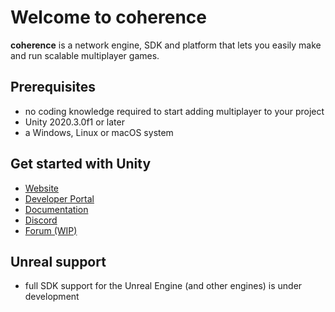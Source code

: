 # Welcome to coherence

**coherence** is a network engine, SDK and platform that lets you easily make and run scalable multiplayer games.

## Prerequisites

- no coding knowledge required to start adding multiplayer to your project
- Unity 2020.3.0f1 or later
- a Windows, Linux or macOS system

## Get started with Unity

- [Website](https://coherence.io)
- [Developer Portal](https://coherence.io/dev)
- [Documentation](https://docs.coherence.io)
- [Discord](https://coherence.io/discord)
- [Forum (WIP)](https://forum.coherence.io)

## Unreal support

- full SDK support for the Unreal Engine (and other engines) is under development
